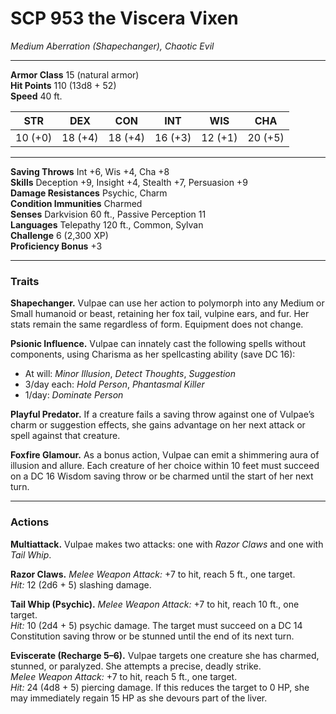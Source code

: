 # **SCP 953 the Viscera Vixen**

_Medium Aberration (Shapechanger), Chaotic Evil_

---

**Armor Class** 15 (natural armor)  
**Hit Points** 110 (13d8 + 52)  
**Speed** 40 ft.

|   STR   |   DEX   |   CON   |   INT   |   WIS   |   CHA   |
| :-----: | :-----: | :-----: | :-----: | :-----: | :-----: |
| 10 (+0) | 18 (+4) | 18 (+4) | 16 (+3) | 12 (+1) | 20 (+5) |

---

**Saving Throws** Int +6, Wis +4, Cha +8  
**Skills** Deception +9, Insight +4, Stealth +7, Persuasion +9  
**Damage Resistances** Psychic, Charm  
**Condition Immunities** Charmed  
**Senses** Darkvision 60 ft., Passive Perception 11  
**Languages** Telepathy 120 ft., Common, Sylvan  
**Challenge** 6 (2,300 XP)  
**Proficiency Bonus** +3

---

### **Traits**

**Shapechanger.** Vulpae can use her action to polymorph into any Medium or Small humanoid or beast, retaining her fox tail, vulpine ears, and fur. Her stats remain the same regardless of form. Equipment does not change.

**Psionic Influence.** Vulpae can innately cast the following spells without components, using Charisma as her spellcasting ability (save DC 16):

- At will: _Minor Illusion_, _Detect Thoughts_, _Suggestion_
- 3/day each: _Hold Person_, _Phantasmal Killer_
- 1/day: _Dominate Person_

**Playful Predator.** If a creature fails a saving throw against one of Vulpae’s charm or suggestion effects, she gains advantage on her next attack or spell against that creature.

**Foxfire Glamour.** As a bonus action, Vulpae can emit a shimmering aura of illusion and allure. Each creature of her choice within 10 feet must succeed on a DC 16 Wisdom saving throw or be charmed until the start of her next turn.

---

### **Actions**

**Multiattack.** Vulpae makes two attacks: one with _Razor Claws_ and one with _Tail Whip_.

**Razor Claws.** _Melee Weapon Attack:_ +7 to hit, reach 5 ft., one target.  
_Hit:_ 12 (2d6 + 5) slashing damage.

**Tail Whip (Psychic).** _Melee Weapon Attack:_ +7 to hit, reach 10 ft., one target.  
_Hit:_ 10 (2d4 + 5) psychic damage. The target must succeed on a DC 14 Constitution saving throw or be stunned until the end of its next turn.

**Eviscerate (Recharge 5–6).** Vulpae targets one creature she has charmed, stunned, or paralyzed. She attempts a precise, deadly strike.  
_Melee Weapon Attack:_ +7 to hit, reach 5 ft., one target.  
_Hit:_ 24 (4d8 + 5) piercing damage. If this reduces the target to 0 HP, she may immediately regain 15 HP as she devours part of the liver.
